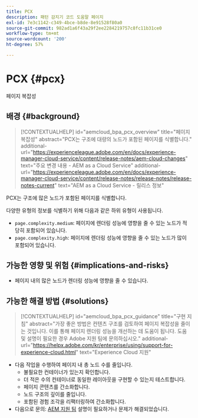 ```yaml
---
title: PCX
description: 패턴 감지기 코드 도움말 페이지
exl-id: 7e3c1142-c349-4bce-b8de-8e91528f80a0
source-git-commit: 982ad1a6f43a29f2ee2284219757c8fc11b31ce0
workflow-type: tm+mt
source-wordcount: '200'
ht-degree: 57%

---
```


# PCX {#pcx}

페이지 복잡성

## 배경 {#background}

>[!CONTEXTUALHELP]
>id="aemcloud_bpa_pcx_overview"
>title="페이지 복잡성"
>abstract="PCX는 구조에 대량의 노드가 포함된 페이지를 식별합니다."
>additional-url="https://experienceleague.adobe.com/en/docs/experience-manager-cloud-service/content/release-notes/aem-cloud-changes" text="주요 변경 내용 - AEM as a Cloud Service"
>additional-url="https://experienceleague.adobe.com/en/docs/experience-manager-cloud-service/content/release-notes/release-notes/release-notes-current" text="AEM as a Cloud Service - 릴리스 정보"

PCX는 구조에 많은 노드가 포함된 페이지를 식별합니다.

다양한 유형의 정보를 식별하기 위해 다음과 같은 하위 유형이 사용됩니다.

* `page.complexity.medium`: 페이지에 렌더링 성능에 영향을 줄 수 있는 노드가 적당히 포함되어 있습니다.
* `page.complexity.high`: 페이지에 렌더링 성능에 영향을 줄 수 있는 노드가 많이 포함되어 있습니다.

## 가능한 영향 및 위험 {#implications-and-risks}

* 페이지 내의 많은 노드가 렌더링 성능에 영향을 줄 수 있습니다.

## 가능한 해결 방법 {#solutions}

>[!CONTEXTUALHELP]
>id="aemcloud_bpa_pcx_guidance"
>title="구현 지침"
>abstract="가장 좋은 방법은 컨텐츠 구조를 검토하여 페이지 복잡성을 줄이는 것입니다. 이를 통해 페이지 렌더링 성능을 개선하는 데 도움이 됩니다. 도움 및 설명이 필요한 경우 Adobe 지원 팀에 문의하십시오."
>additional-url="https://helpx.adobe.com/kr/enterprise/using/support-for-experience-cloud.html" text="Experience Cloud 지원"

* 다음 작업을 수행하여 페이지 내 총 노드 수를 줄입니다.
   * 불필요한 컨테이너가 있는지 확인합니다.
   * 더 적은 수의 컨테이너로 동일한 레이아웃을 구현할 수 있는지 테스트합니다.
   * 페이지 콘텐츠를 간소화합니다.
   * 노드 구조의 깊이를 줄입니다.
   * 포함된 경험 조각을 리팩터링하여 간소화합니다.
* 다음으로 문의: [AEM 지원 팀](https://helpx.adobe.com/kr/enterprise/using/support-for-experience-cloud.html) 설명이 필요하거나 문제가 해결되었습니다.
